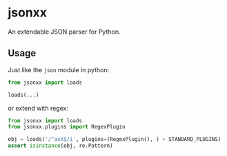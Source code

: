 # jsonxx

An extendable JSON parser for Python.

## Usage

Just like the `json` module in python:

``` py
from jsonxx import loads

loads(...)
```

or extend with regex:

``` py
from jsonxx import loads
from jsonxx.plugins import RegexPlugin

obj = loads('/^axX$/i', plugins=(RegexPlugin(), ) + STANDARD_PLUGINS)
assert isinstance(obj, re.Pattern)
```
